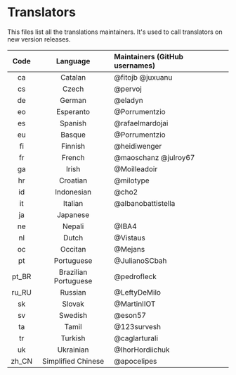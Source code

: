 # Translators
This files list all the translations maintainers.  It's used to call translators on new version releases.

Code  | Language             | Maintainers (GitHub usernames)
:---: | :------------------: | :-----------------------------
ca    | Catalan              | @fitojb @juxuanu
cs    | Czech                | @pervoj
de    | German               | @eladyn
eo    | Esperanto            | @Porrumentzio
es    | Spanish              | @rafaelmardojai 
eu    | Basque               | @Porrumentzio
fi    | Finnish              | @heidiwenger
fr    | French               | @maoschanz @julroy67
ga    | Irish                | @Moilleadoir
hr    | Croatian             | @milotype
id    | Indonesian           | @cho2
it    | Italian              | @albanobattistella
ja    | Japanese             | 
ne    | Nepali               | @IBA4
nl    | Dutch                | @Vistaus
oc    | Occitan              | @Mejans
pt    | Portuguese           | @JulianoSCbah
pt_BR | Brazilian Portuguese | @pedrofleck
ru_RU | Russian              | @LeftyDeMilo
sk    | Slovak               | @MartinIIOT
sv    | Swedish              | @eson57
ta    | Tamil                | @123survesh
tr    | Turkish              | @caglarturali
uk    | Ukrainian            | @IhorHordiichuk
zh_CN | Simplified Chinese   | @apocelipes
